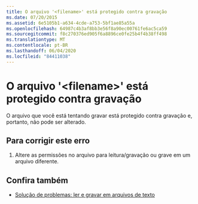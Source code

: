 ```yaml
---
title: O arquivo '<filename>' está protegido contra gravação
ms.date: 07/20/2015
ms.assetid: 6e5105b1-a634-4cde-a753-5bf1ae85a55a
ms.openlocfilehash: 64987c4b3af8bb3e56f8a90ec00761fe6ac5ca59
ms.sourcegitcommit: f8c270376ed905f6a8896ce0fe25b4f4b38ff498
ms.translationtype: MT
ms.contentlocale: pt-BR
ms.lasthandoff: 06/04/2020
ms.locfileid: "84411038"
---
```

# <a name="file-filename-is-write-protected"></a>O arquivo '\<filename>' está protegido contra gravação
O arquivo que você está tentando gravar está protegido contra gravação e, portanto, não pode ser alterado.  
  
## <a name="to-correct-this-error"></a>Para corrigir este erro  
  
1. Altere as permissões no arquivo para leitura/gravação ou grave em um arquivo diferente.  
  
## <a name="see-also"></a>Confira também

- [Solução de problemas: ler e gravar em arquivos de texto](../developing-apps/programming/drives-directories-files/troubleshooting-reading-from-and-writing-to-text-files.md)
